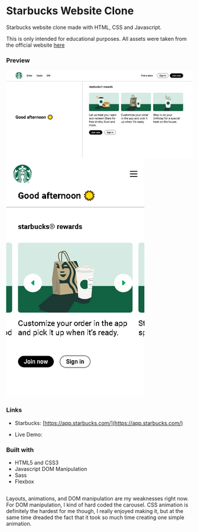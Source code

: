 # Starbucks Website Clone

Starbucks website clone made with HTML, CSS and Javascript.

This is only intended for educational purposes. All assets were taken from the official website [here](https://app.starbucks.com/)

### Preview

![](desktop.png)
![](mobile.png)

### Links

- Starbucks: [https://app.starbucks.com/](https://app.starbucks.com/)

- Live Demo:

### Built with

- HTML5 and CSS3
- Javascript DOM Manipulation
- Sass
- Flexbox

##

Layouts, animations, and DOM manipulation are my weaknesses right now. For DOM manipulation, I kind of hard coded the carousel. CSS animation is definitely the hardest for me though, I really enjoyed making it, but at the same time dreaded the fact that it took so much time creating one simple animation.
